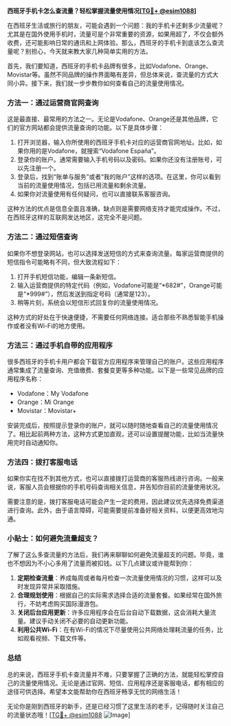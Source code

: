 **西班牙手机卡怎么查流量？轻松掌握流量使用情况[[TG💪+ @esim1088](https://t.me/s/esim1088)]**

在西班牙生活或旅行的朋友，可能会遇到一个问题：我的手机卡还剩多少流量呢？尤其是在国外使用手机时，流量可是个非常重要的资源，如果用超了，不仅会额外收费，还可能影响日常的通讯和上网体验。那么，西班牙的手机卡到底该怎么查流量呢？别担心，今天就来教大家几种简单实用的方法。

首先，我们要知道，西班牙的手机卡品牌有很多，比如Vodafone、Orange、Movistar等。虽然不同品牌的操作界面略有差异，但总体来说，查流量的方式大同小异。接下来，我们就一步步教你如何查看自己的流量使用情况。

### 方法一：通过运营商官网查询

这是最直接、最常用的方法之一。无论是Vodafone、Orange还是其他品牌，它们的官方网站都会提供流量查询的功能。以下是具体步骤：

1. 打开浏览器，输入你所使用的西班牙手机卡对应的运营商官网地址。比如，如果你用的是Vodafone，就搜索“Vodafone España”。
2. 登录你的账户。通常需要输入手机号码以及密码。如果你还没有注册账号，可以先注册一个。
3. 登录后，找到“账单与服务”或者“我的账户”这样的选项。在这里，你可以看到当前的流量使用情况，包括已用流量和剩余流量。
4. 如果你对流量使用有任何疑问，也可以直接联系客服咨询。

这种方法的优点是信息全面且准确，缺点则是需要网络支持才能完成操作。不过，在西班牙这样的互联网发达地区，这完全不是问题。

### 方法二：通过短信查询

如果你不想登录网站，也可以选择发送短信的方式来查询流量。每家运营商提供的短信指令可能略有不同，但大致流程如下：

1. 打开手机短信功能，编辑一条新短信。
2. 输入运营商提供的特定代码（例如，Vodafone可能是“*682#”，Orange可能是“*999#”），然后发送到指定号码（通常是123）。
3. 稍等片刻，系统会以短信形式回复你的流量使用情况。

这种方式的好处在于快速便捷，不需要任何网络连接。适合那些不熟悉智能手机操作或者没有Wi-Fi的地方使用。

### 方法三：通过手机自带的应用程序

很多西班牙的手机卡用户都会下载官方应用程序来管理自己的账户。这些应用程序通常集成了流量查询、充值缴费、套餐变更等多种功能。以下是一些常见品牌的应用程序名称：

- Vodafone：My Vodafone
- Orange：Mi Orange
- Movistar：Movistar+

安装完成后，按照提示登录你的账户，就可以随时随地查看自己的流量使用情况了。相比起前两种方法，这种方式更加直观，还可以设置提醒功能，比如当流量快用完时自动通知你。

### 方法四：拨打客服电话

如果你实在找不到其他方式，也可以直接拨打运营商的客服热线进行咨询。一般来说，客服人员会根据你的手机号码查询相关信息，并告知你目前的流量使用状况。

需要注意的是，拨打客服电话可能会产生一定的费用，因此建议优先选择免费渠道进行查询。此外，由于语言障碍，可能需要提前准备好相关资料，以便更高效地沟通。

### 小贴士：如何避免流量超支？

了解了这么多查流量的方法后，我们再来聊聊如何避免流量超支的问题。毕竟，谁也不想因为不小心多用了流量而被扣钱。以下几点建议或许能帮到你：

1. **定期检查流量**：养成每周或者每月检查一次流量使用情况的习惯，这样可以及时发现异常并采取措施。
2. **合理规划使用**：根据自己的实际需求选择合适的流量套餐。如果经常在国外旅行，不妨考虑购买国际漫游包。
3. **关闭后台应用更新**：许多应用程序会在后台自动下载数据，这会消耗大量流量。建议手动关闭不必要的自动更新功能。
4. **利用公共Wi-Fi**：在有Wi-Fi的情况下尽量使用公共网络处理耗流量的任务，比如观看视频、下载文件等。

### 总结

总的来说，西班牙手机卡查流量并不难，只要掌握了正确的方法，就能轻松掌控自己的流量使用情况。无论是通过官网、短信、应用程序还是客服电话，都有相应的途径可供选择。希望本文能帮助你在西班牙畅享无忧的网络生活！

无论你是刚到西班牙的新手，还是已经习惯了这里生活的老手，记得随时关注自己的流量状态哦！[[TG💪+ @esim1088](https://t.me/s/esim1088) ![Image](https://i.postimg.cc/4NQfJmqS/Snipaste-2025-05-13-00-14-12.png)]